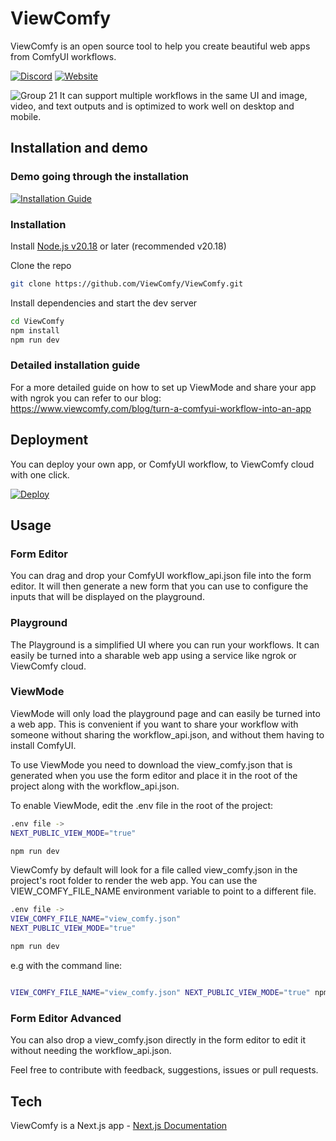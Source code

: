# ViewComfy

ViewComfy is an open source tool to help you create beautiful web apps from ComfyUI workflows.

[![Discord](https://img.shields.io/badge/ViewComfy-Discord-%235865F2.svg)](https://discord.gg/DXubrz5R7E)
[![Website](https://img.shields.io/badge/ViewComfy%20-%20green?label=Website&color=4D7D85)](https://www.viewcomfy.com/)


![Group 21](https://github.com/user-attachments/assets/ad9a98e6-6c4c-4bf5-85db-4d03ab682f9b)
It can support multiple workflows in the same UI and image, video, and text outputs and is optimized to work well on desktop and mobile.


## Installation and demo

### Demo going through the installation
[![Installation Guide](https://github.com/user-attachments/assets/8b6f6b0d-859a-4a98-80b5-664591160512)](https://youtu.be/sG2elA1bdrg)

### Installation
Install [Node.js v20.18](https://nodejs.org/) or later (recommended v20.18)

Clone the repo

```bash
git clone https://github.com/ViewComfy/ViewComfy.git
```

Install dependencies and start the dev server  

```bash
cd ViewComfy
npm install
npm run dev
```

### Detailed installation guide
For a  more detailed guide on how to set up ViewMode and share your app with ngrok you can refer to our blog: <https://www.viewcomfy.com/blog/turn-a-comfyui-workflow-into-an-app>


## Deployment

You can deploy your own app, or ComfyUI workflow, to ViewComfy cloud with one click.

[![Deploy](https://img.shields.io/badge/Deploy-4D7D85)](https://playground.viewcomfy.com/deploy)


## Usage
### Form Editor

You can drag and drop your ComfyUI workflow_api.json file into the form editor. It will then generate a new form that you can use to configure the inputs that will be displayed on the playground.

### Playground

The Playground is a simplified UI where you can run your workflows. It can easily be turned into a sharable web app using a service like ngrok or ViewComfy cloud.

### ViewMode

ViewMode will only load the playground page and can easily be turned into a web app. This is convenient if you want to share your workflow with someone without sharing the workflow_api.json, and without them having to install ComfyUI.

To use ViewMode you need to download the view_comfy.json that is generated when you use the form editor and place it in the root of the project along with the workflow_api.json.

To enable ViewMode, edit the .env file in the root of the project:

```bash
.env file ->
NEXT_PUBLIC_VIEW_MODE="true"

npm run dev
```

ViewComfy by default will look for a file called view_comfy.json in the project's root folder to render the web app. You can use the VIEW_COMFY_FILE_NAME environment variable to point to a different file.

```bash
.env file ->
VIEW_COMFY_FILE_NAME="view_comfy.json"
NEXT_PUBLIC_VIEW_MODE="true"

npm run dev
```

e.g with the command line:

```bash

VIEW_COMFY_FILE_NAME="view_comfy.json" NEXT_PUBLIC_VIEW_MODE="true" npm run dev
```

### Form Editor Advanced

You can also drop a view_comfy.json directly in the form editor to edit it without needing the workflow_api.json.

Feel free to contribute with feedback, suggestions, issues or pull requests.


## Tech

ViewComfy is a Next.js app - [Next.js Documentation](https://nextjs.org/docs)

